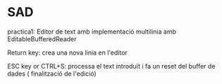 # SAD
practica1: Editor de text amb implementació multilinia amb EditableBufferedReader

Return key: crea una nova linia en l'editor

ESC key or CTRL+S: processa el text introduït i fa un reset del buffer de dades ( finalització de l'edició)
